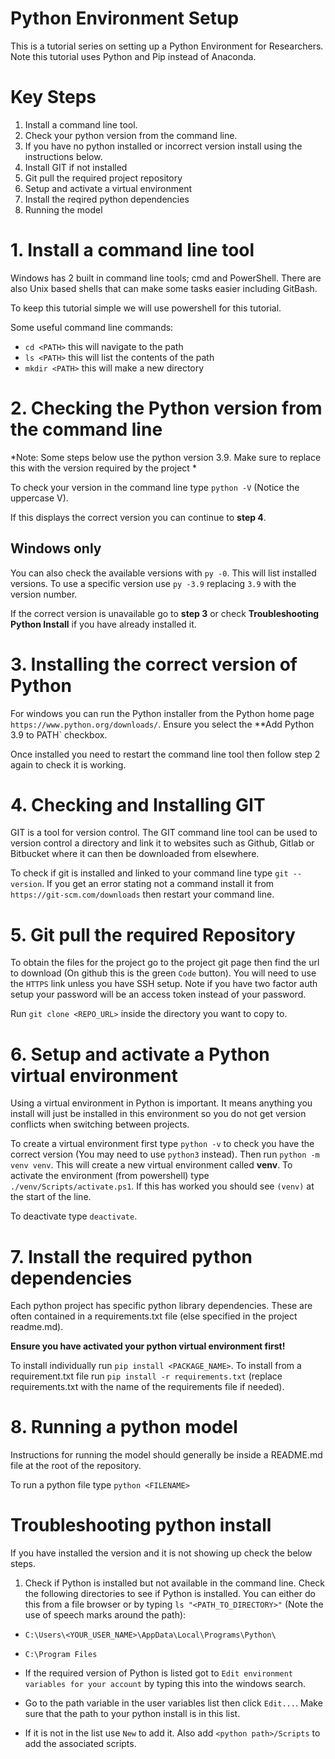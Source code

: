 Python Environment Setup
========================

This is a tutorial series on setting up a Python Environment for Researchers. 
Note this tutorial uses Python and Pip instead of Anaconda.

# Key Steps

1. Install a command line tool.
2. Check your python version from the command line.
3. If you have no python installed or incorrect version install using the instructions below.
4. Install GIT if not installed
5. Git pull the required project repository
6. Setup and activate a virtual environment
7. Install the reqired python dependencies
8. Running the model




# 1. Install a command line tool

Windows has 2 built in command line tools; cmd and PowerShell.
There are also Unix based shells that can make some tasks easier including GitBash.

To keep this tutorial simple we will use powershell for this tutorial.

Some useful command line commands:

 - `cd <PATH>` this will navigate to the path
 - `ls <PATH>` this will list the contents of the path
 - `mkdir <PATH>` this will make a new directory

# 2. Checking the Python version from the command line

*Note: Some steps below use the python version 3.9. Make sure to replace this with the version required by the project *

To check your version in the command line type `python -V` (Notice the uppercase V).

If this displays the correct version you can continue to **step 4**.

## Windows only
You can also check the available versions with `py -0`. This will list installed versions. To use a specific version use `py -3.9` replacing `3.9` with the version number.

If the correct version is unavailable go to **step 3** or check **Troubleshooting Python Install** if you have already installed it.


# 3. Installing the correct version of Python

For windows you can run the Python installer from the Python home page `https://www.python.org/downloads/`. Ensure you select the **Add Python 3.9 to PATH` checkbox.

Once installed you need to restart the command line tool then follow step 2 again to check it is working.

# 4. Checking and Installing GIT

GIT is a tool for version control. The GIT command line tool can be used to version control a directory and link it to websites such as Github, Gitlab or Bitbucket where it can then be downloaded from elsewhere.

To check if git is installed and linked to your command line type `git --version`. If you get an error stating not a command install it from `https://git-scm.com/downloads` then restart your command line.

# 5. Git pull the required Repository

To obtain the files for the project go to the project git page then find the url to download (On github this is the green `Code` button). You will need to use the `HTTPS` link unless you have SSH setup.
Note if you have two factor auth setup your password will be an access token instead of your password.

Run `git clone <REPO_URL>` inside the directory you want to copy to.

# 6. Setup and activate a Python virtual environment

Using a virtual environment in Python is important. It means anything you install will just be installed in this environment so you do not get version conflicts when switching between projects.

To create a virtual environment first type `python -v` to check you have the correct version (You may need to use `python3` instead).
Then run `python -m venv venv`. This will create a new virtual environment called **venv**. To activate the environment (from powershell) type `./venv/Scripts/activate.ps1`. If this has worked you should see `(venv)` at the start of the line.

To deactivate type `deactivate`.

# 7. Install the required python dependencies

Each python project has specific python library dependencies. These are often contained in a requirements.txt file (else specified in the project readme.md).

**Ensure you have activated your python virtual environment first!**

To install individually run `pip install <PACKAGE_NAME>`.
To install from a requirement.txt file run `pip install -r requirements.txt` (replace requirements.txt with the name of the requirements file if needed).

# 8. Running a python model
Instructions for running the model should generally be inside a README.md file at the root of the repository.

To run a python file type `python <FILENAME>`
 
 
 # Troubleshooting python install
 
If you have installed the version and it is not showing up check the below steps.

1. Check if Python is installed but not available in the command line. 
Check the following directories to see if Python is installed. You can either do this from a file browser or by typing `ls "<PATH_TO_DIRECTORY>"` (Note the use of speech marks around the path):

 - `C:\Users\<YOUR_USER_NAME>\AppData\Local\Programs\Python\`
 - `C:\Program Files`

 - If the required version of Python is listed got to `Edit environment variables for your account` by typing this into the windows search. 
 - Go to the path variable in the user variables list then click `Edit...`. Make sure that the path to your python install is in this list.
 - If it is not in the list use `New` to add it. Also add `<python path>/Scripts` to add the associated scripts.

